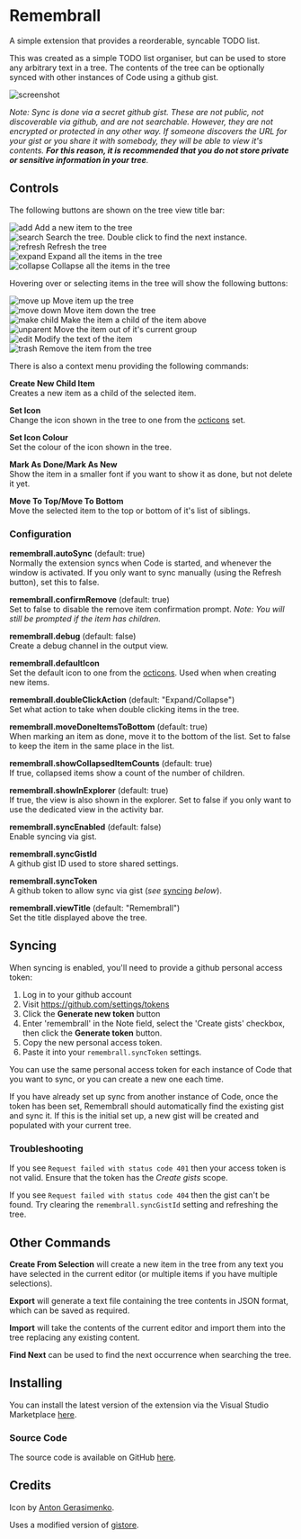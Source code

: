 # Remembrall

A simple extension that provides a reorderable, syncable TODO list.

This was created as a simple TODO list organiser, but can be used to store any arbitrary text in a tree. The contents of the tree can be optionally synced with other instances of Code using a github gist.

![screenshot](https://raw.githubusercontent.com/Gruntfuggly/remembrall/master/resources/screenshot.png)

*Note: Sync is done via a secret github gist. These are not public, not discoverable via github, and are not searchable. However, they are not encrypted or protected in any other way. If someone discovers the URL for your gist or you share it with somebody, they will be able to view it's contents. **For this reason, it is recommended that you do not store private or sensitive information in your tree**.*

## Controls

The following buttons are shown on the tree view title bar:

![add](https://raw.githubusercontent.com/Gruntfuggly/remembrall/master/resources/button-icons/add.png) Add a new item to the tree<br/>
![search](https://raw.githubusercontent.com/Gruntfuggly/remembrall/master/resources/button-icons/search.png) Search the tree. Double click to find the next instance.<br/>
![refresh](https://raw.githubusercontent.com/Gruntfuggly/remembrall/master/resources/button-icons/refresh.png) Refresh the tree<br/>
![expand](https://raw.githubusercontent.com/Gruntfuggly/remembrall/master/resources/button-icons/expand.png) Expand all the items in the tree<br/>
![collapse](https://raw.githubusercontent.com/Gruntfuggly/remembrall/master/resources/button-icons/collapse.png) Collapse all the items in the tree<br/>

Hovering over or selecting items in the tree will show the following buttons:

![move up](https://raw.githubusercontent.com/Gruntfuggly/remembrall/master/resources/button-icons/arrow-up.png) Move item up the tree<br/>
![move down](https://raw.githubusercontent.com/Gruntfuggly/remembrall/master/resources/button-icons/arrow-down.png) Move item down the tree<br/>
![make child](https://raw.githubusercontent.com/Gruntfuggly/remembrall/master/resources/button-icons/make-child.png) Make the item a child of the item above<br/>
![unparent](https://raw.githubusercontent.com/Gruntfuggly/remembrall/master/resources/button-icons/unparent.png) Move the item out of it's current group<br/>
![edit](https://raw.githubusercontent.com/Gruntfuggly/remembrall/master/resources/button-icons/edit.png) Modify the text of the item<br/>
![trash](https://raw.githubusercontent.com/Gruntfuggly/remembrall/master/resources/button-icons/trash.png) Remove the item from the tree<br/>

There is also a context menu providing the following commands:

**Create New Child Item**<br/>
Creates a new item as a child of the selected item.

**Set Icon**<br/>
Change the icon shown in the tree to one from the [octicons](https://octicons.github.com/) set.

**Set Icon Colour**<br/>
Set the colour of the icon shown in the tree.

**Mark As Done/Mark As New**<br/>
Show the item in a smaller font if you want to show it as done, but not delete it yet.

**Move To Top/Move To Bottom**<br/>
Move the selected item to the top or bottom of it's list of siblings.

### Configuration

**remembrall.autoSync** (default: true)<br/>
Normally the extension syncs when Code is started, and whenever the window is activated. If you only want to sync manually (using the Refresh button), set this to false.

**remembrall.confirmRemove** (default: true)<br/>
Set to false to disable the remove item confirmation prompt. *Note: You will still be prompted if the item has children.*

**remembrall.debug** (default: false)<br/>
Create a debug channel in the output view.

**remembrall.defaultIcon**<br/>
Set the default icon to one from the [octicons](https://octicons.github.com/). Used when when creating new items.

**remembrall.doubleClickAction** (default: "Expand/Collapse")<br/>
Set what action to take when double clicking items in the tree.

**remembrall.moveDoneItemsToBottom** (default: true)<br/>
When marking an item as done, move it to the bottom of the list. Set to false to keep the item in the same place in the list.

**remembrall.showCollapsedItemCounts** (default: true)<br/>
If true, collapsed items show a count of the number of children.

**remembrall.showInExplorer** (default: true)<br/>
If true, the view is also shown in the explorer. Set to false if you only want to use the dedicated view in the activity bar.

**remembrall.syncEnabled** (default: false)<br/>
Enable syncing via gist.

**remembrall.syncGistId**<br/>
A github gist ID used to store shared settings.

**remembrall.syncToken**<br/>
A github token to allow sync via gist (*see* [syncing](#syncing) *below*).

**remembrall.viewTitle** (default: "Remembrall")<br/>
Set the title displayed above the tree.

## Syncing

When syncing is enabled, you'll need to provide a github personal access token:

1. Log in to your github account
2. Visit <https://github.com/settings/tokens>
3. Click the **Generate new token** button
4. Enter 'remembrall' in the Note field, select the 'Create gists' checkbox, then click the **Generate token** button.
5. Copy the new personal access token.
6. Paste it into your `remembrall.syncToken` settings.

You can use the same personal access token for each instance of Code that you want to sync, or you can create a new one each time.

If you have already set up sync from another instance of Code, once the token has been set, Remembrall should automatically find the existing gist and sync it. If this is the initial set up, a new gist will be created and populated with your current tree.

### Troubleshooting

If you see `Request failed with status code 401` then your access token is not valid. Ensure that the token has the *Create gists* scope.

If you see `Request failed with status code 404` then the gist can't be found. Try clearing the `remembrall.syncGistId` setting and refreshing the tree.

## Other Commands

**Create From Selection** will create a new item in the tree from any text you have selected in the current editor (or multiple items if you have multiple selections).

**Export** will generate a text file containing the tree contents in JSON format, which can be saved as required.

**Import** will take the contents of the current editor and import them into the tree replacing any existing content.

**Find Next** can be used to find the next occurrence when searching the tree.

## Installing

You can install the latest version of the extension via the Visual Studio Marketplace [here](https://marketplace.visualstudio.com/items?itemName=Gruntfuggly.remembrall).

### Source Code

The source code is available on GitHub [here](https://github.com/Gruntfuggly/remembrall).

## Credits

Icon by [Anton Gerasimenko](http://www.iconarchive.com/artist/anton-gerasimenko.html).

Uses a modified version of [gistore](https://github.com/cwj0417/gistore).

